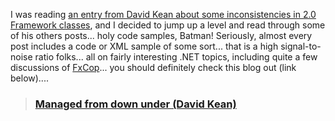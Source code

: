 I was reading [an entry from David Kean about some inconsistencies in 2.0 Framework classes](http://managedfromdownunder.blogspot.com/2004/08/net-20-inconsistencies.html), and I decided to jump up a level and read through some of his others posts... holy code samples, Batman! Seriously, almost every post includes a code or XML sample of some sort... that is a high signal-to-noise ratio folks... all on fairly interesting .NET topics, including quite a few discussions of [FxCop](http://www.gotdotnet.com/team/fxcop/)... you should definitely check this blog out (link below)....

> ### [Managed from down under (David Kean)](http://managedfromdownunder.blogspot.com/)